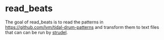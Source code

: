 
# read_beats

<!-- badges: start -->
<!-- badges: end -->

The goal of read_beats is to read the patterns in 
https://github.com/lvm/tidal-drum-patterns and transform them to text files
that can can be run by [strudel](https://github.com/tidalcycles/strudel).

